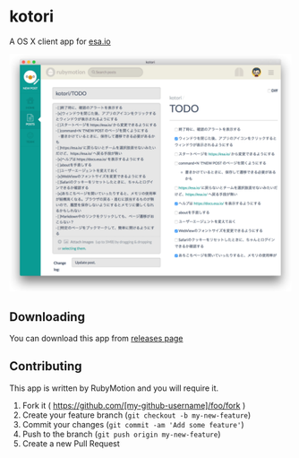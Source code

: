 # kotori

A OS X client app for [esa.io](https://esa.io/)

![screenshot](screenshot.png)

## Downloading

You can download this app from [releases page](https://github.com/Watson1978/kotori/releases)

## Contributing

This app is written by RubyMotion and you will require it. 

1. Fork it ( https://github.com/[my-github-username]/foo/fork )
2. Create your feature branch (`git checkout -b my-new-feature`)
3. Commit your changes (`git commit -am 'Add some feature'`)
4. Push to the branch (`git push origin my-new-feature`)
5. Create a new Pull Request
